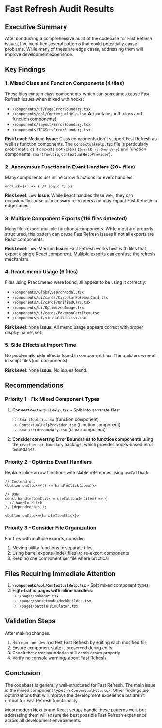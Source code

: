 # Fast Refresh Audit Results

## Executive Summary
After conducting a comprehensive audit of the codebase for Fast Refresh issues, I've identified several patterns that could potentially cause problems. While many of these are edge cases, addressing them will improve development experience.

## Key Findings

### 1. Mixed Class and Function Components (4 files)
These files contain class components, which can sometimes cause Fast Refresh issues when mixed with hooks:
- `/components/ui/PageErrorBoundary.tsx`
- `/components/qol/ContextualHelp.tsx` ⚠️ (contains both class and function components)
- `/components/layout/ErrorBoundary.tsx`
- `/components/TCGSetsErrorBoundary.tsx`

**Risk Level**: Medium
**Issue**: Class components don't support Fast Refresh as well as function components. The `ContextualHelp.tsx` file is particularly problematic as it exports both class (`SmartErrorBoundary`) and function components (`SmartTooltip`, `ContextualHelpProvider`).

### 2. Anonymous Functions in Event Handlers (20+ files)
Many components use inline arrow functions for event handlers:
```tsx
onClick={() => { /* logic */ }}
```

**Risk Level**: Low
**Issue**: While React handles these well, they can occasionally cause unnecessary re-renders and may impact Fast Refresh in edge cases.

### 3. Multiple Component Exports (116 files detected)
Many files export multiple functions/components. While most are properly structured, this pattern can cause Fast Refresh issues if not all exports are React components.

**Risk Level**: Low-Medium
**Issue**: Fast Refresh works best with files that export a single React component. Multiple exports can confuse the refresh mechanism.

### 4. React.memo Usage (6 files)
Files using React.memo were found, all appear to be using it correctly:
- `/components/GlobalSearchModal.tsx`
- `/components/ui/cards/CircularPokemonCard.tsx`
- `/components/ui/cards/UnifiedCard.tsx`
- `/components/ui/OptimizedImage.tsx`
- `/components/ui/cards/PokemonCardItem.tsx`
- `/components/ui/VirtualizedList.tsx`

**Risk Level**: None
**Issue**: All memo usage appears correct with proper display names set.

### 5. Side Effects at Import Time
No problematic side effects found in component files. The matches were all in script files (not components).

**Risk Level**: None
**Issue**: No issues found.

## Recommendations

### Priority 1 - Fix Mixed Component Types
1. **Convert `ContextualHelp.tsx`** - Split into separate files:
   - `SmartTooltip.tsx` (function component)
   - `ContextualHelpProvider.tsx` (function component)
   - `SmartErrorBoundary.tsx` (class component)

2. **Consider converting Error Boundaries to function components** using the `react-error-boundary` package, which provides hooks-based error boundaries.

### Priority 2 - Optimize Event Handlers
Replace inline arrow functions with stable references using `useCallback`:

```tsx
// Instead of:
<button onClick={() => handleClick(item)}>

// Use:
const handleItemClick = useCallback((item) => {
  // handle click
}, [dependencies]);

<button onClick={handleItemClick}>
```

### Priority 3 - Consider File Organization
For files with multiple exports, consider:
1. Moving utility functions to separate files
2. Using barrel exports (index files) to re-export components
3. Keeping one component per file where practical

## Files Requiring Immediate Attention

1. **`/components/qol/ContextualHelp.tsx`** - Split mixed component types
2. **High-traffic pages with inline handlers**:
   - `/pages/pokedex.tsx`
   - `/pages/pocketmode/deckbuilder.tsx`
   - `/pages/battle-simulator.tsx`

## Validation Steps

After making changes:
1. Run `npm run dev` and test Fast Refresh by editing each modified file
2. Ensure component state is preserved during edits
3. Check that error boundaries still catch errors properly
4. Verify no console warnings about Fast Refresh

## Conclusion

The codebase is generally well-structured for Fast Refresh. The main issue is the mixed component types in `ContextualHelp.tsx`. Other findings are optimizations that will improve the development experience but aren't critical for Fast Refresh functionality.

Most modern Next.js and React setups handle these patterns well, but addressing them will ensure the best possible Fast Refresh experience across all development environments.